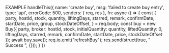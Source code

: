  
 
 
  EXAMPLE
 handleThis({
    name: 'create buy',
    msg: 'failed to create buy entry',
    type: 'api',
    errorCode: 500,
    senders: { req, res },
    fn: async () => {
      const { party, hostId, stock, quantity, liftingDays, starred, remark, confirmDate, startDate, price, group, stockDateOffset, } = req.body;
      const buy = new Buy({ party, broker: hostId, stock, initialQuantity: quantity, liftedQuantity: 0, liftingDays, starred, remark, confirmDate, startDate, price, stockDateOffset });
      await buy.save();
      req.io.emit("refreshBuy");
      res.send(struct(true, " Success ", {}));
    }
  })